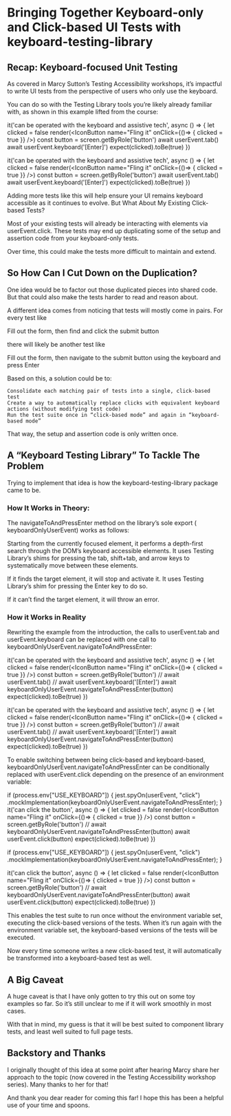 # Bringing Together Keyboard-only and Click-based UI Tests with keyboard-testing-library

## Recap: Keyboard-focused Unit Testing

As covered in Marcy Sutton’s Testing Accessibility workshops, it’s impactful to write UI tests from the perspective of users who only use the keyboard.

You can do so with the Testing Library tools you’re likely already familiar with, as shown in this example lifted from the course:

it('can be operated with the keyboard and assistive tech', async () => { let clicked = false render(<IconButton name="Fling it" onClick={()=> { clicked = true }} />) const button = screen.getByRole('button') await userEvent.tab() await userEvent.keyboard('[Enter]') expect(clicked).toBe(true) })

it('can be operated with the keyboard and assistive tech', async () => {
    let clicked = false 
    render(<IconButton name="Fling it" onClick={()=> { clicked = true }} />)
    const button = screen.getByRole('button')
    await userEvent.tab()
    await userEvent.keyboard('[Enter]')
    expect(clicked).toBe(true)
})

Adding more tests like this will help ensure your UI remains keyboard accessible as it continues to evolve.
But What About My Existing Click-based Tests?

Most of your existing tests will already be interacting with elements via userEvent.click. These tests may end up duplicating some of the setup and assertion code from your keyboard-only tests.

Over time, this could make the tests more difficult to maintain and extend.

## So How Can I Cut Down on the Duplication?

One idea would be to factor out those duplicated pieces into shared code. But that could also make the tests harder to read and reason about.

A different idea comes from noticing that tests will mostly come in pairs. For every test like

Fill out the form, then find and click the submit button

there will likely be another test like

Fill out the form, then navigate to the submit button using the keyboard and press Enter

Based on this, a solution could be to:

    Consolidate each matching pair of tests into a single, click-based test
    Create a way to automatically replace clicks with equivalent keyboard actions (without modifying test code)
    Run the test suite once in “click-based mode” and again in “keyboard-based mode”

That way, the setup and assertion code is only written once.

## A “Keyboard Testing Library” To Tackle The Problem

Trying to implement that idea is how the keyboard-testing-library package came to be.

### How It Works in Theory:

The navigateToAndPressEnter method on the library’s sole export ( keyboardOnlyUserEvent) works as follows:

Starting from the currently focused element, it performs a depth-first search through the DOM’s keyboard accessible elements. It uses Testing Library’s shims for pressing the tab, shift+tab, and arrow keys to systematically move between these elements.

If it finds the target element, it will stop and activate it. It uses Testing Library’s shim for pressing the Enter key to do so.

If it can’t find the target element, it will throw an error.

### How it Works in Reality

Rewriting the example from the introduction, the calls to userEvent.tab and userEvent.keyboard can be replaced with one call to keyboardOnlyUserEvent.navigateToAndPressEnter:

it('can be operated with the keyboard and assistive tech', async () => { let clicked = false render(<IconButton name="Fling it" onClick={()=> { clicked = true }} />) const button = screen.getByRole('button') // await userEvent.tab() // await userEvent.keyboard('[Enter]') await keyboardOnlyUserEvent.navigateToAndPressEnter(button) expect(clicked).toBe(true) })

it('can be operated with the keyboard and assistive tech', async () => {
  let clicked = false
  render(<IconButton name="Fling it" onClick={()=> { clicked = true }} />)
  const button = screen.getByRole('button')
  // await userEvent.tab()
  // await userEvent.keyboard('[Enter]')
  await keyboardOnlyUserEvent.navigateToAndPressEnter(button)
  expect(clicked).toBe(true)
})


To enable switching between being click-based and keyboard-based, keyboardOnlyUserEvent.navigateToAndPressEnter can be conditionally replaced with userEvent.click depending on the presence of an environment variable:

if (process.env["USE_KEYBOARD"]) { jest.spyOn(userEvent, "click") .mockImplementation(keyboardOnlyUserEvent.navigateToAndPressEnter); } it('can click the button', async () => { let clicked = false render(<IconButton name="Fling it" onClick={()=> { clicked = true }} />) const button = screen.getByRole('button') // await keyboardOnlyUserEvent.navigateToAndPressEnter(button) await userEvent.click(button) expect(clicked).toBe(true) })

if (process.env["USE_KEYBOARD"]) {
  jest.spyOn(userEvent, "click")
      .mockImplementation(keyboardOnlyUserEvent.navigateToAndPressEnter);
}

it('can click the button', async () => {
  let clicked = false
  render(<IconButton name="Fling it" onClick={()=> { clicked = true }} />)
  const button = screen.getByRole('button')
  // await keyboardOnlyUserEvent.navigateToAndPressEnter(button)
  await userEvent.click(button)
  expect(clicked).toBe(true)
})

This enables the test suite to run once without the environment variable set, executing the click-based versions of the tests. When it’s run again with the environment variable set, the keyboard-based versions of the tests will be executed.

Now every time someone writes a new click-based test, it will automatically be transformed into a keyboard-based test as well.

## A Big Caveat

A huge caveat is that I have only gotten to try this out on some toy examples so far. So it’s still unclear to me if it will work smoothly in most cases.

With that in mind, my guess is that it will be best suited to component library tests, and least well suited to full page tests.

## Backstory and Thanks

I originally thought of this idea at some point after hearing Marcy share her approach to the topic (now covered in the Testing Accessibility workshop series). Many thanks to her for that!

And thank you dear reader for coming this far! I hope this has been a helpful use of your time and spoons.